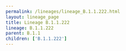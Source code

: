 ```yaml
---
permalink: /lineages/lineage_B.1.1.222.html
layout: lineage_page
title: Lineage B.1.1.222
lineage: B.1.1.222
parent: B.1.1
children: ['B.1.1.222']
---
```

